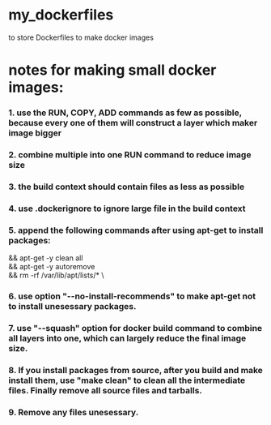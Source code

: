 # my_dockerfiles
to store Dockerfiles to make docker images

# notes for making small docker images:
### 1. use the RUN, COPY, ADD commands as few as possible, because every one of them will construct a layer which maker image bigger  

### 2. combine multiple into one RUN command to reduce image size

### 3. the build context should contain files as less as possible

### 4. use .dockerignore to ignore large file in the build context

### 5. append the following commands after using apt-get to install packages: 
&& apt-get -y clean all \
&& apt-get -y autoremove \
&& rm -rf /var/lib/apt/lists/* \

### 6. use option  "--no-install-recommends" to make apt-get not to install unesessary packages.

### 7. use "--squash" option for docker build command to combine all layers into one, which can largely reduce the final image size.

### 8. If you install packages from source, after you build and make install them, use "make clean" to clean all the intermediate files. Finally remove all source files and tarballs.

### 9. Remove any files unesessary. 

 

